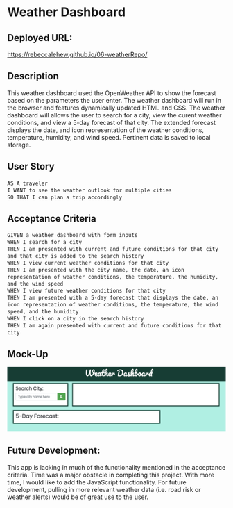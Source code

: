 # Weather Dashboard


## Deployed URL:

https://rebeccalehew.github.io/06-weatherRepo/


## Description

This weather dashboard used the OpenWeather API to show the forecast based on the parameters the user enter. The weather dashboard will run in the browser and features dynamically updated HTML and CSS. The weather dashboard will allows the user to search for a city, view the curent weather conditions, and view a 5-day forecast of that city. The extended forecast displays the date, and icon representation of the weather conditions, temperature, humidity, and wind speed. Pertinent data is saved to local storage. 


## User Story

```
AS A traveler
I WANT to see the weather outlook for multiple cities
SO THAT I can plan a trip accordingly
```


## Acceptance Criteria

```
GIVEN a weather dashboard with form inputs
WHEN I search for a city
THEN I am presented with current and future conditions for that city and that city is added to the search history
WHEN I view current weather conditions for that city
THEN I am presented with the city name, the date, an icon representation of weather conditions, the temperature, the humidity, and the wind speed
WHEN I view future weather conditions for that city
THEN I am presented with a 5-day forecast that displays the date, an icon representation of weather conditions, the temperature, the wind speed, and the humidity
WHEN I click on a city in the search history
THEN I am again presented with current and future conditions for that city
```

## Mock-Up

![screenshot](./assets/images/Screen%20Shot%202023-01-25%20at%2011.33.11%20PM.png)


## Future Development:

This app is lacking in much of the functionality mentioned in the acceptance criteria. Time was a major obstacle in completing this project. With more time, I would like to add the JavaScript functionality. For future development, pulling in more relevant weather data (i.e. road risk or weather alerts) would be of great use to the user.  